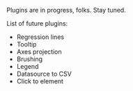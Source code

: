 Plugins are in progress, folks. Stay tuned.

List of future plugins:

* Regression lines
* Tooltip
* Axes projection
* Brushing
* Legend
* Datasource to CSV
* Click to element

